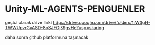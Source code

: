 # Unity-ML-AGENTS-PENGUENLER
geçici olarak drive linki 
https://drive.google.com/drive/folders/1rW3gH-TWWUpvrGuASD-8oSJFOjS9gvHe?usp=sharing 

daha sonra github platformuna taşınacak
